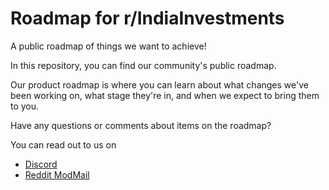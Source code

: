# Roadmap for r/IndiaInvestments

A public roadmap of things we want to achieve!

In this repository, you can find our community's public roadmap.

Our product roadmap is where you can learn about what changes we've been working on, what stage they're in, and when we expect to bring them to you.

Have any questions or comments about items on the roadmap?

You can read out to us on

- [Discord](https://discord.gg/hqBNg4u)
- [Reddit ModMail](https://www.reddit.com/r/IndiaInvestments/)
